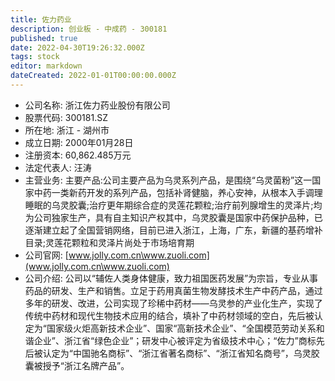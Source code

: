 ```yaml
---
title: 佐力药业
description: 创业板 - 中成药 - 300181
published: true
date: 2022-04-30T19:26:32.000Z
tags: stock
editor: markdown
dateCreated: 2022-01-01T00:00:00.000Z
---
```


- 公司名称: 浙江佐力药业股份有限公司
- 股票代码: 300181.SZ
- 所在地: 浙江 - 湖州市
- 成立日期: 2000年01月28日
- 注册资本: 60,862.485万元
- 法定代表人: 汪涛
- 主营业务: 主要产品:公司主要产品为乌灵系列产品，是围绕“乌灵菌粉”这一国家中药一类新药开发的系列产品，包括补肾健脑，养心安神，从根本入手调理睡眠的乌灵胶囊;治疗更年期综合症的灵莲花颗粒;治疗前列腺增生的灵泽片;均为公司独家生产，具有自主知识产权其中，乌灵胶囊是国家中药保护品种，已逐渐建立起了全国营销网络，目前已进入浙江，上海，广东，新疆的基药增补目录;灵莲花颗粒和灵泽片尚处于市场培育期
- 公司官网: [www.jolly.com.cn\www.zuoli.com](www.jolly.com.cn\www.zuoli.com)
- 公司介绍: 公司以“辅佐人类身体健康，致力祖国医药发展”为宗旨，专业从事药品的研发、生产和销售。立足于药用真菌生物发酵技术生产中药产品，通过多年的研发、改进，公司实现了珍稀中药材——乌灵参的产业化生产，实现了传统中药材和现代生物技术应用的结合，填补了中药材领域的空白，先后被认定为“国家级火炬高新技术企业”、国家“高新技术企业”、“全国模范劳动关系和谐企业”、浙江省“绿色企业”；研发中心被评定为省级技术中心；“佐力”商标先后被认定为“中国驰名商标”、“浙江省著名商标”、“浙江省知名商号”，乌灵胶囊被授予“浙江名牌产品”。


